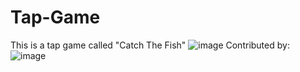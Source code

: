 # Tap-Game
This is a tap game called "Catch The Fish"
![image](https://github.com/NTHOscar/Tap-Game/assets/72460275/fee42e09-92f2-4262-875c-b667994ff9c7)
Contributed by:
![image](https://github.com/NTHOscar/Tap-Game/assets/72460275/88afcf45-e984-49cc-89e8-6f715b76a94f)
